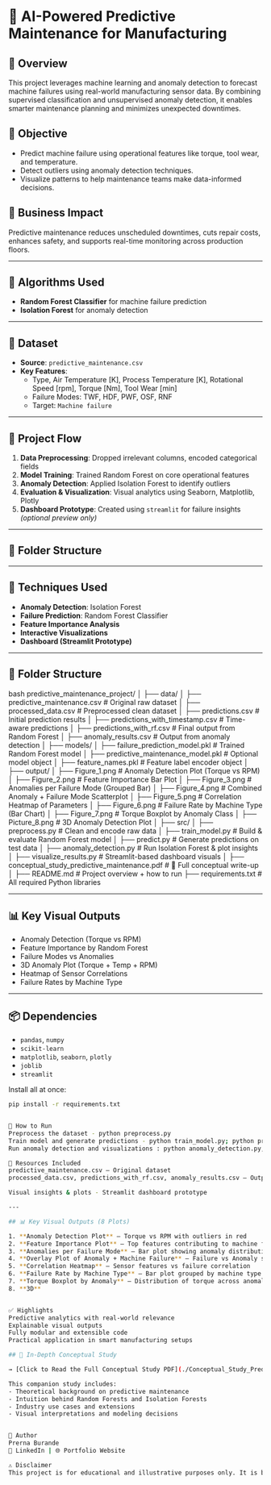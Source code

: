 # 🔧 AI-Powered Predictive Maintenance for Manufacturing

## 📌 Overview
This project leverages machine learning and anomaly detection to forecast machine failures using real-world manufacturing sensor data. By combining supervised classification and unsupervised anomaly detection, it enables smarter maintenance planning and minimizes unexpected downtimes.

## 🚀 Objective
- Predict machine failure using operational features like torque, tool wear, and temperature.
- Detect outliers using anomaly detection techniques.
- Visualize patterns to help maintenance teams make data-informed decisions.

## 💼 Business Impact
Predictive maintenance reduces unscheduled downtimes, cuts repair costs, enhances safety, and supports real-time monitoring across production floors.

---

## 🧠 Algorithms Used
- **Random Forest Classifier** for machine failure prediction
- **Isolation Forest** for anomaly detection

---

## 🧪 Dataset
- **Source**: `predictive_maintenance.csv`
- **Key Features**:
  - Type, Air Temperature [K], Process Temperature [K], Rotational Speed [rpm], Torque [Nm], Tool Wear [min]
  - Failure Modes: TWF, HDF, PWF, OSF, RNF
  - Target: `Machine failure`

---

## 🔄 Project Flow
1. **Data Preprocessing**: Dropped irrelevant columns, encoded categorical fields
2. **Model Training**: Trained Random Forest on core operational features
3. **Anomaly Detection**: Applied Isolation Forest to identify outliers
4. **Evaluation & Visualization**: Visual analytics using Seaborn, Matplotlib, Plotly
5. **Dashboard Prototype**: Created using `streamlit` for failure insights *(optional preview only)*

---

## 📂 Folder Structure
---

## 🧠 Techniques Used
- **Anomaly Detection**: Isolation Forest
- **Failure Prediction**: Random Forest Classifier
- **Feature Importance Analysis**
- **Interactive Visualizations**
- **Dashboard (Streamlit Prototype)**

---

## 📂 Folder Structure
bash
predictive_maintenance_project/
│
├── data/
│   ├── predictive_maintenance.csv             # Original raw dataset
│   ├── processed_data.csv                     # Preprocessed clean dataset
│   ├── predictions.csv                        # Initial prediction results
│   ├── predictions_with_timestamp.csv         # Time-aware predictions
│   ├── predictions_with_rf.csv                # Final output from Random Forest
│   ├── anomaly_results.csv                    # Output from anomaly detection
│
├── models/
│   ├── failure_prediction_model.pkl           # Trained Random Forest model
│   ├── predictive_maintenance_model.pkl       # Optional model object
│   ├── feature_names.pkl                      # Feature label encoder object
│
├── output/
│   ├── Figure_1.png       # Anomaly Detection Plot (Torque vs RPM)
│   ├── Figure_2.png       # Feature Importance Bar Plot
│   ├── Figure_3.png       # Anomalies per Failure Mode (Grouped Bar)
│   ├── Figure_4.png       # Combined Anomaly + Failure Mode Scatterplot
│   ├── Figure_5.png       # Correlation Heatmap of Parameters
│   ├── Figure_6.png       # Failure Rate by Machine Type (Bar Chart)
│   ├── Figure_7.png       # Torque Boxplot by Anomaly Class
│   ├── Picture_8.png      # 3D Anomaly Detection Plot
│
├── src/
│   ├── preprocess.py                # Clean and encode raw data
│   ├── train_model.py               # Build & evaluate Random Forest model
│   ├── predict.py                   # Generate predictions on test data
│   ├── anomaly_detection.py        # Run Isolation Forest & plot insights
│   ├── visualize_results.py        # Streamlit-based dashboard visuals
│
├── conceptual_study_predictive_maintenance.pdf   # 📘 Full conceptual write-up
│
├── README.md                        # Project overview + how to run
├── requirements.txt                 # All required Python libraries










---

## 📊 Key Visual Outputs

- Anomaly Detection (Torque vs RPM)
- Feature Importance by Random Forest
- Failure Modes vs Anomalies
- 3D Anomaly Plot (Torque + Temp + RPM)
- Heatmap of Sensor Correlations
- Failure Rates by Machine Type

---

## 📦 Dependencies

- `pandas`, `numpy`
- `scikit-learn`
- `matplotlib`, `seaborn`, `plotly`
- `joblib`
- `streamlit`

Install all at once:
```bash
pip install -r requirements.txt


🚀 How to Run
Preprocess the dataset - python preprocess.py
Train model and generate predictions - python train_model.py; python predict.py
Run anomaly detection and visualizations : python anomaly_detection.py, python visualize_results.py

📘 Resources Included
predictive_maintenance.csv – Original dataset
processed_data.csv, predictions_with_rf.csv, anomaly_results.csv – Outputs

Visual insights & plots - Streamlit dashboard prototype

---

## 📊 Key Visual Outputs (8 Plots)

1. **Anomaly Detection Plot** – Torque vs RPM with outliers in red  
2. **Feature Importance Plot** – Top features contributing to machine failure  
3. **Anomalies per Failure Mode** – Bar plot showing anomaly distribution by failure type  
4. **Overlay Plot of Anomaly + Machine Failure** – Failure vs Anomaly scatterplot  
5. **Correlation Heatmap** – Sensor features vs failure correlation  
6. **Failure Rate by Machine Type** – Bar plot grouped by machine type  
7. **Torque Boxplot by Anomaly** – Distribution of torque across anomaly classes  
8. **3D**


✅ Highlights
Predictive analytics with real-world relevance
Explainable visual outputs
Fully modular and extensible code
Practical application in smart manufacturing setups

## 📘 In-Depth Conceptual Study

→ [Click to Read the Full Conceptual Study PDF](./Conceptual_Study_Predictive_Maintenance.pdf)

This companion study includes:
- Theoretical background on predictive maintenance
- Intuition behind Random Forests and Isolation Forests
- Industry use cases and extensions
- Visual interpretations and modeling decisions


🧠 Author
Prerna Burande
🔗 LinkedIn | 🌐 Portfolio Website

⚠️ Disclaimer
This project is for educational and illustrative purposes only. It is based on publicly available datasets and open-source tools. Not intended for commercial use without prior written permission.

